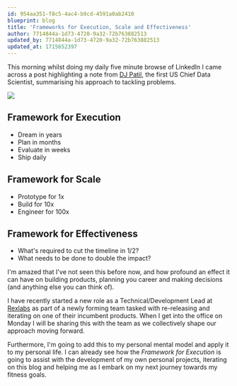 ```yaml
---
id: 954aa351-f8c5-4ac4-b9cd-4591a0ab2410
blueprint: blog
title: 'Frameworks for Execution, Scale and Effectiveness'
author: 7714844a-1d73-4720-9a32-72b763882513
updated_by: 7714844a-1d73-4720-9a32-72b763882513
updated_at: 1715652397
---
```

This morning whilst doing my daily five minute browse of LinkedIn I came across a post highlighting a note from [DJ Patil](https://en.wikipedia.org/wiki/DJ_Patil), the first US Chief Data Scientist, summarising his approach to tackling problems.

![](/storage/dj-patil.jpg)

## Framework for Execution

* Dream in years
* Plan in months
* Evaluate in weeks
* Ship daily

## Framework for Scale

* Prototype for 1x
* Build for 10x
* Engineer for 100x

## Framework for Effectiveness

* What's required to cut the timeline in 1/2?
* What needs to be done to double the impact?

I'm amazed that I've not seen this before now, and how profound an effect it can have on building products, planning you career and making decisions (and anything else you can think of).

I have recently started a new role as a Technical/Development Lead at [Rexlabs](https://rexlabs.io) as part of a newly forming team tasked with re-releasing and iterating on one of their incumbent products.  When I get into the office on Monday I will be sharing this with the team as we collectively shape our approach moving forward.

Furthermore, I'm going to add this to my personal mental model and apply it to my personal life. I can already see how the _Framework for Execution_ is going to assist with the development of my own personal projects, iterating on this blog and helping me as I embark on my next journey towards my fitness goals.